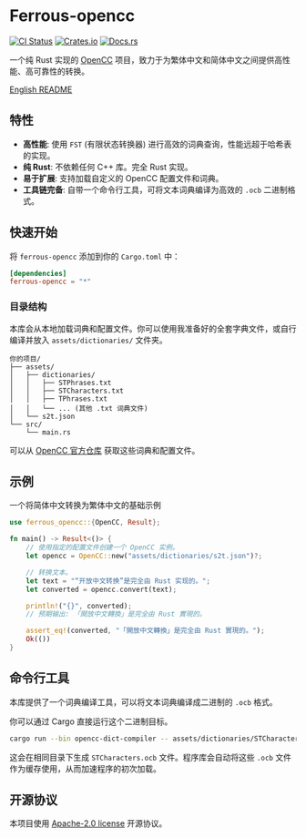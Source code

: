 # Ferrous-opencc

[![CI Status](https://github.com/apoint123/ferrous-opencc/actions/workflows/ci.yml/badge.svg)](https://github.com/apoint123/ferrous-opencc/actions/workflows/ci.yml)
[![Crates.io](https://img.shields.io/crates/v/ferrous-opencc.svg)](https://crates.io/crates/ferrous-opencc)
[![Docs.rs](https://docs.rs/ferrous-opencc/badge.svg)](https://docs.rs/ferrous-opencc)

一个纯 Rust 实现的 [OpenCC](https://github.com/BYVoid/OpenCC) 项目，致力于为繁体中文和简体中文之间提供高性能、高可靠性的转换。

[English README](README.md)

## 特性

-   **高性能**: 使用 `FST` (有限状态转换器) 进行高效的词典查询，性能远超于哈希表的实现。
-   **纯 Rust**: 不依赖任何 C++ 库。完全 Rust 实现。
-   **易于扩展**: 支持加载自定义的 OpenCC 配置文件和词典。
-   **工具链完备**: 自带一个命令行工具，可将文本词典编译为高效的 `.ocb` 二进制格式。

## 快速开始

将 `ferrous-opencc` 添加到你的 `Cargo.toml` 中：

```toml
[dependencies]
ferrous-opencc = "*"
```

### 目录结构

本库会从本地加载词典和配置文件。你可以使用我准备好的全套字典文件，或自行编译并放入 `assets/dictionaries/` 文件夹。

```
你的项目/
├── assets/
│   ├── dictionaries/
│   │   ├── STPhrases.txt
│   │   ├── STCharacters.txt
│   │   ├── TPhrases.txt
│   │   └── ... (其他 .txt 词典文件)
│   └── s2t.json
└── src/
    └── main.rs
```

可以从 [OpenCC 官方仓库](https://github.com/BYVoid/OpenCC/tree/master/data) 获取这些词典和配置文件。

## 示例

一个将简体中文转换为繁体中文的基础示例

```rust
use ferrous_opencc::{OpenCC, Result};

fn main() -> Result<()> {
    // 使用指定的配置文件创建一个 OpenCC 实例。
    let opencc = OpenCC::new("assets/dictionaries/s2t.json")?;

    // 转换文本。
    let text = "“开放中文转换”是完全由 Rust 实现的。";
    let converted = opencc.convert(text);

    println!("{}", converted);
    // 预期输出: 「開放中文轉換」是完全由 Rust 實現的。

    assert_eq!(converted, "「開放中文轉換」是完全由 Rust 實現的。");
    Ok(())
}
```

## 命令行工具

本库提供了一个词典编译工具，可以将文本词典编译成二进制的 `.ocb` 格式。

你可以通过 Cargo 直接运行这个二进制目标。

```bash
cargo run --bin opencc-dict-compiler -- assets/dictionaries/STCharacters.txt
```

这会在相同目录下生成 `STCharacters.ocb` 文件。程序库会自动将这些 `.ocb` 文件作为缓存使用，从而加速程序的初次加载。

## 开源协议

本项目使用 [Apache-2.0 license](LICENSE) 开源协议。
